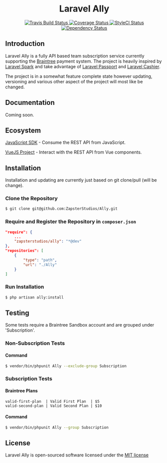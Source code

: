 <h1 align="center">Laravel Ally</h1>
<p align="center">
    <a href="https://travis-ci.org/ZapsterStudios/Ally">
        <img src="https://travis-ci.org/ZapsterStudios/Ally.svg?branch=master" alt="Travis Build Status">
    </a>
    <a href="https://coveralls.io/github/ZapsterStudios/Ally?branch=master">
        <img src="https://coveralls.io/repos/github/ZapsterStudios/Ally/badge.svg?branch=master" alt="Coverage Status">
    </a>
    <a href="https://styleci.io/repos/93747168">
        <img src="https://styleci.io/repos/93747168/shield?style=flat" alt="StyleCI Status">
    </a>
    <a href="https://gemnasium.com/github.com/ZapsterStudios/Ally">
        <img src="https://gemnasium.com/badges/github.com/ZapsterStudios/Ally.svg" alt="Dependency Status">
    </a>
</p>

## Introduction
Laravel Ally is a fully API based team subscription service currently supporting the [Braintree](https://www.braintreepayments.com) payment system.
The project is heavily inspired by [Laravel Spark](https://spark.laravel.com/) and take advantage of [Laravel Passport](https://github.com/laravel/passport) and [Laravel Cashier](https://github.com/laravel/cashier-braintree).

The project is in a somewhat feature complete state however updating, versioning and various other aspect of the project will most like be changed.

## Documentation
Coming soon.

## Ecosystem
[JavaScript SDK](https://github.com/ZapsterStudios/Ally-JS-SDK) - Consume the REST API from JavaScript.

[VueJS Project](https://github.com/ZapsterStudios/Ally-VueJS) - Interact with the REST API from Vue components.

## Installation
Installation and updating are currently just based on git clone/pull (will be change).

### Clone the Repository
```bash
$ git clone git@github.com:ZapsterStudios/Ally.git
```

### Require and Register the Repository in ``composer.json``
```json
"require": {
    ...
    "zapsterstudios/ally": "*@dev"
},
"repositories": [
    {
        "type": "path",
        "url": "./Ally"
    }
]
```

### Run Installation
```bash
$ php artisan ally:install
```

## Testing
Some tests require a Braintree Sandbox account and are grouped under 'Subscription'.

### Non-Subscription Tests
#### Command
```bash
$ vendor/bin/phpunit Ally --exclude-group Subscription
```

### Subscription Tests
#### Braintree Plans
```
valid-first-plan  | Valid First Plan  | $5
valid-second-plan | Valid Second Plan | $10
```

#### Command
```bash
$ vendor/bin/phpunit Ally --group Subscription
```

## License
Laravel Ally is open-sourced software licensed under the [MIT license](http://opensource.org/licenses/MIT)